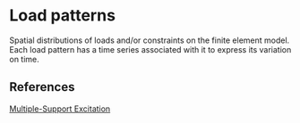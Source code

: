 # Load patterns

Spatial distributions of loads and/or constraints on the finite element model. Each load pattern has a time series associated with it to express its variation on time.

## References

[Multiple-Support Excitation](https://portwooddigital.com/2021/08/29/multiple-support-excitation/)

